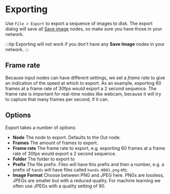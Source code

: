 # Exporting

Use `File > Export` to export a sequence of images to disk. The export dialog will save all [Save image](/docs/nodes/save-image) nodes, so make sure you have those in your network.

:::tip
Exporting will not work if you don't have any **Save Image** nodes in your network.
:::

## Frame rate

Because input nodes can have different settings, we set a _frame rate_ to give an indication of the speed at which to export. As an example, exporting 60 frames at a frame rate of 30fps would export a 2 second sequence. The frame rate is important for real-time nodes like webcam, because it will try to capture that many frames per second, if it can.

## Options

Export takes a number of options:

- **Node** The node to export. Defaults to the Out node.
- **Frames** The amount of frames to export.
- **Frame rate** The frame rate to export, e.g. exporting 60 frames at a frame rate of 30fps would export a 2 second sequence.
- **Folder** The folder to export to
- **Prefix** The file prefix. Files will have this prefix and then a number, e.g. a prefix of `hands` will have files called `hands-0001.png` etc.
- **Image Format** Choose between PNG and JPEG here. PNGs are lossless, JPEGs are smaller but with a reduced quality. For machine learning we often use JPEGs with a quality setting of 90.
